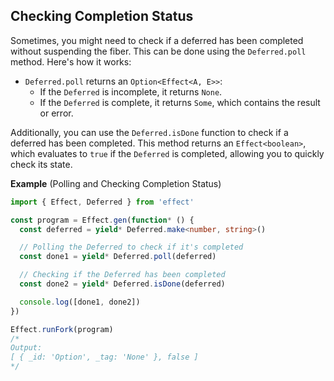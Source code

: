 ## Checking Completion Status

Sometimes, you might need to check if a deferred has been completed without suspending the fiber. This can be done using the `Deferred.poll` method. Here's how it works:

- `Deferred.poll` returns an `Option<Effect<A, E>>`:
  - If the `Deferred` is incomplete, it returns `None`.
  - If the `Deferred` is complete, it returns `Some`, which contains the result or error.

Additionally, you can use the `Deferred.isDone` function to check if a deferred has been completed. This method returns an `Effect<boolean>`, which evaluates to `true` if the `Deferred` is completed, allowing you to quickly check its state.

**Example** (Polling and Checking Completion Status)

```ts twoslash
import { Effect, Deferred } from 'effect'

const program = Effect.gen(function* () {
  const deferred = yield* Deferred.make<number, string>()

  // Polling the Deferred to check if it's completed
  const done1 = yield* Deferred.poll(deferred)

  // Checking if the Deferred has been completed
  const done2 = yield* Deferred.isDone(deferred)

  console.log([done1, done2])
})

Effect.runFork(program)
/*
Output:
[ { _id: 'Option', _tag: 'None' }, false ]
*/
```
